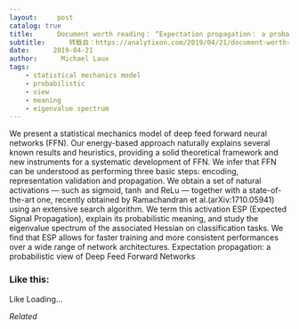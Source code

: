 ```yaml
---
layout:     post
catalog: true
title:      Document worth reading： “Expectation propagation： a probabilistic view of Deep Feed Forward Networks”
subtitle:      转载自：https://analytixon.com/2019/04/21/document-worth-reading-expectation-propagation-a-probabilistic-view-of-deep-feed-forward-networks/
date:      2019-04-21
author:      Michael Laux
tags:
    - statistical mechanics model
    - probabilistic
    - view
    - meaning
    - eigenvalue spectrum
---
```


We present a statistical mechanics model of deep feed forward neural networks (FFN). Our energy-based approach naturally explains several known results and heuristics, providing a solid theoretical framework and new instruments for a systematic development of FFN. We infer that FFN can be understood as performing three basic steps: encoding, representation validation and propagation. We obtain a set of natural activations — such as sigmoid, $\tanh$ and ReLu — together with a state-of-the-art one, recently obtained by Ramachandran et al.(arXiv:1710.05941) using an extensive search algorithm. We term this activation ESP (Expected Signal Propagation), explain its probabilistic meaning, and study the eigenvalue spectrum of the associated Hessian on classification tasks. We find that ESP allows for faster training and more consistent performances over a wide range of network architectures. Expectation propagation: a probabilistic view of Deep Feed Forward Networks





### Like this:

Like Loading...


*Related*

